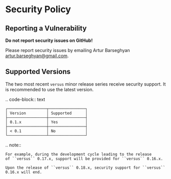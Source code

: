 Security Policy
===============
Reporting a Vulnerability
-------------------------
**Do not report security issues on GitHub!**

Please report security issues by emailing Artur Barseghyan
<artur.barseghyan@gmail.com>.

Supported Versions
------------------
The two most recent ``versus`` minor release series receive security support.
It is recommended to use the latest version.

.. code-block:: text

    ┌─────────────────┬────────────────┐
    │ Version         │ Supported      │
    ├─────────────────┼────────────────┤
    │ 0.1.x           │ Yes            │
    ├─────────────────┼────────────────┤
    │ < 0.1           │ No             │
    └─────────────────┴────────────────┘

.. note::

    For example, during the development cycle leading to the release
    of ``versus`` 0.17.x, support will be provided for ``versus`` 0.16.x.

    Upon the release of ``versus`` 0.18.x, security support for ``versus``
    0.16.x will end.
